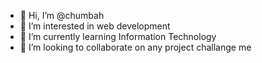 - 👋 Hi, I’m @chumbah
- 👀 I’m interested in web development
- 🌱 I’m currently learning Information Technology
- 💞️ I’m looking to collaborate on any project challange me


<!---
chumbah/chumbah is a ✨ special ✨ repository because its `README.md` (this file) appears on your GitHub profile.
You can click the Preview link to take a look at your changes.
--->
